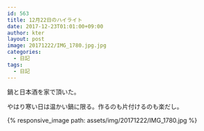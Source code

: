 ```yaml
---
id: 563
title: 12月22日のハイライト
date: 2017-12-23T01:01:00+09:00
author: kter
layout: post
image: 20171222/IMG_1780.jpg.jpg
categories:
  - 日記
tags:
  - 日記
---
```


鍋と日本酒を家で頂いた。

やはり寒い日は温かい鍋に限る。作るのも片付けるのも楽だし。

{% responsive_image path: assets/img/20171222/IMG_1780.jpg %}

